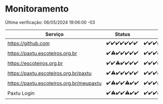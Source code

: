 # Monitoramento

Última verificação: 06/05/2024 19:06:00 -03

|Serviço|Status|Últimas 24h|
|---|---|---|
|https://github.com|<span title="2024-04-29: OK=24">✔️</span><span title="2024-04-30: OK=24">✔️</span><span title="2024-05-01: OK=24">✔️</span><span title="2024-05-02: OK=24">✔️</span><span title="2024-05-03: OK=24">✔️</span><span title="2024-05-04: OK=24">✔️</span><span title="2024-05-05: OK=23">✔️</span>|<span title="05/05/2024 20:06:00 -03 : 200">✔️</span><span title="05/05/2024 21:31:00 -03 : 200">✔️</span><span title="05/05/2024 22:44:00 -03 : 200">✔️</span><span title="05/05/2024 23:21:00 -03 : 200">✔️</span><span title="06/05/2024 00:07:00 -03 : 200">✔️</span><span title="06/05/2024 01:08:00 -03 : 200">✔️</span><span title="06/05/2024 02:07:00 -03 : 200">✔️</span><span title="06/05/2024 03:09:00 -03 : 200">✔️</span><span title="06/05/2024 04:06:00 -03 : 200">✔️</span><span title="06/05/2024 05:09:00 -03 : 200">✔️</span><span title="06/05/2024 06:08:00 -03 : 200">✔️</span><span title="06/05/2024 07:07:00 -03 : 200">✔️</span><span title="06/05/2024 08:04:00 -03 : 200">✔️</span><span title="06/05/2024 09:11:00 -03 : 200">✔️</span><span title="06/05/2024 10:07:00 -03 : 200">✔️</span><span title="06/05/2024 11:07:00 -03 : 200">✔️</span><span title="06/05/2024 12:06:00 -03 : 200">✔️</span><span title="06/05/2024 13:08:00 -03 : 200">✔️</span><span title="06/05/2024 14:07:00 -03 : 200">✔️</span><span title="06/05/2024 15:10:00 -03 : 200">✔️</span><span title="06/05/2024 16:03:00 -03 : 200">✔️</span><span title="06/05/2024 17:06:00 -03 : 200">✔️</span><span title="06/05/2024 18:06:00 -03 : 200">✔️</span><span title="06/05/2024 19:06:00 -03 : 200">✔️</span>|
|https://paxtu.escoteiros.org.br|<span title="2024-04-29: OK=24">✔️</span><span title="2024-04-30: OK=23, Falhas=1">⚠️</span><span title="2024-05-01: OK=24">✔️</span><span title="2024-05-02: OK=24">✔️</span><span title="2024-05-03: OK=24">✔️</span><span title="2024-05-04: OK=24">✔️</span><span title="2024-05-05: OK=23">✔️</span>|<span title="05/05/2024 20:06:00 -03 : 200">✔️</span><span title="05/05/2024 21:31:00 -03 : 200">✔️</span><span title="05/05/2024 22:44:00 -03 : 200">✔️</span><span title="05/05/2024 23:21:00 -03 : 200">✔️</span><span title="06/05/2024 00:07:00 -03 : 200">✔️</span><span title="06/05/2024 01:08:00 -03 : 200">✔️</span><span title="06/05/2024 02:07:00 -03 : 200">✔️</span><span title="06/05/2024 03:09:00 -03 : 200">✔️</span><span title="06/05/2024 04:06:00 -03 : 200">✔️</span><span title="06/05/2024 05:09:00 -03 : 200">✔️</span><span title="06/05/2024 06:08:00 -03 : 200">✔️</span><span title="06/05/2024 07:07:00 -03 : 200">✔️</span><span title="06/05/2024 08:04:00 -03 : 200">✔️</span><span title="06/05/2024 09:11:00 -03 : 200">✔️</span><span title="06/05/2024 10:07:00 -03 : 200">✔️</span><span title="06/05/2024 11:07:00 -03 : 200">✔️</span><span title="06/05/2024 12:06:00 -03 : 200">✔️</span><span title="06/05/2024 13:08:00 -03 : 0">❌</span><span title="06/05/2024 14:07:00 -03 : 200">✔️</span><span title="06/05/2024 15:10:00 -03 : 200">✔️</span><span title="06/05/2024 16:03:00 -03 : 200">✔️</span><span title="06/05/2024 17:06:00 -03 : 200">✔️</span><span title="06/05/2024 18:06:00 -03 : 200">✔️</span><span title="06/05/2024 19:06:00 -03 : 200">✔️</span>|
|https://escoteiros.org.br|<span title="2024-04-29: OK=24">✔️</span><span title="2024-04-30: OK=24">✔️</span><span title="2024-05-01: OK=23, Falhas=1">⚠️</span><span title="2024-05-02: OK=24">✔️</span><span title="2024-05-03: OK=24">✔️</span><span title="2024-05-04: OK=24">✔️</span><span title="2024-05-05: OK=23">✔️</span>|<span title="05/05/2024 20:06:00 -03 : 200">✔️</span><span title="05/05/2024 21:31:00 -03 : 200">✔️</span><span title="05/05/2024 22:44:00 -03 : 200">✔️</span><span title="05/05/2024 23:21:00 -03 : 200">✔️</span><span title="06/05/2024 00:07:00 -03 : 200">✔️</span><span title="06/05/2024 01:08:00 -03 : 200">✔️</span><span title="06/05/2024 02:07:00 -03 : 200">✔️</span><span title="06/05/2024 03:09:00 -03 : 200">✔️</span><span title="06/05/2024 04:06:00 -03 : 200">✔️</span><span title="06/05/2024 05:09:00 -03 : 200">✔️</span><span title="06/05/2024 06:08:00 -03 : 200">✔️</span><span title="06/05/2024 07:07:00 -03 : 200">✔️</span><span title="06/05/2024 08:04:00 -03 : 200">✔️</span><span title="06/05/2024 09:11:00 -03 : 200">✔️</span><span title="06/05/2024 10:07:00 -03 : 200">✔️</span><span title="06/05/2024 11:07:00 -03 : 200">✔️</span><span title="06/05/2024 12:06:00 -03 : 200">✔️</span><span title="06/05/2024 13:08:00 -03 : 200">✔️</span><span title="06/05/2024 14:07:00 -03 : 200">✔️</span><span title="06/05/2024 15:10:00 -03 : 200">✔️</span><span title="06/05/2024 16:03:00 -03 : 200">✔️</span><span title="06/05/2024 17:06:00 -03 : 200">✔️</span><span title="06/05/2024 18:06:00 -03 : 200">✔️</span><span title="06/05/2024 19:06:00 -03 : 200">✔️</span>|
|https://paxtu.escoteiros.org.br/paxtu|<span title="2024-04-29: OK=24">✔️</span><span title="2024-04-30: OK=23, Falhas=1">⚠️</span><span title="2024-05-01: OK=24">✔️</span><span title="2024-05-02: OK=24">✔️</span><span title="2024-05-03: OK=24">✔️</span><span title="2024-05-04: OK=24">✔️</span><span title="2024-05-05: OK=23">✔️</span>|<span title="05/05/2024 20:06:00 -03 : 200">✔️</span><span title="05/05/2024 21:31:00 -03 : 200">✔️</span><span title="05/05/2024 22:44:00 -03 : 200">✔️</span><span title="05/05/2024 23:21:00 -03 : 200">✔️</span><span title="06/05/2024 00:07:00 -03 : 200">✔️</span><span title="06/05/2024 01:08:00 -03 : 200">✔️</span><span title="06/05/2024 02:07:00 -03 : 200">✔️</span><span title="06/05/2024 03:09:00 -03 : 200">✔️</span><span title="06/05/2024 04:06:00 -03 : 200">✔️</span><span title="06/05/2024 05:09:00 -03 : 200">✔️</span><span title="06/05/2024 06:08:00 -03 : 200">✔️</span><span title="06/05/2024 07:07:00 -03 : 200">✔️</span><span title="06/05/2024 08:04:00 -03 : 200">✔️</span><span title="06/05/2024 09:12:00 -03 : 200">✔️</span><span title="06/05/2024 10:07:00 -03 : 200">✔️</span><span title="06/05/2024 11:07:00 -03 : 200">✔️</span><span title="06/05/2024 12:06:00 -03 : 200">✔️</span><span title="06/05/2024 13:08:00 -03 : 0">❌</span><span title="06/05/2024 14:07:00 -03 : 200">✔️</span><span title="06/05/2024 15:10:00 -03 : 200">✔️</span><span title="06/05/2024 16:03:00 -03 : 200">✔️</span><span title="06/05/2024 17:06:00 -03 : 200">✔️</span><span title="06/05/2024 18:06:00 -03 : 200">✔️</span><span title="06/05/2024 19:06:00 -03 : 200">✔️</span>|
|https://paxtu.escoteiros.org.br/meupaxtu|<span title="2024-04-29: OK=24">✔️</span><span title="2024-04-30: OK=23, Falhas=1">⚠️</span><span title="2024-05-01: OK=24">✔️</span><span title="2024-05-02: OK=24">✔️</span><span title="2024-05-03: OK=22, Falhas=2">⚠️</span><span title="2024-05-04: OK=24">✔️</span><span title="2024-05-05: OK=23">✔️</span>|<span title="05/05/2024 20:06:00 -03 : 200">✔️</span><span title="05/05/2024 21:31:00 -03 : 200">✔️</span><span title="05/05/2024 22:44:00 -03 : 200">✔️</span><span title="05/05/2024 23:21:00 -03 : 200">✔️</span><span title="06/05/2024 00:07:00 -03 : 200">✔️</span><span title="06/05/2024 01:08:00 -03 : 200">✔️</span><span title="06/05/2024 02:07:00 -03 : 200">✔️</span><span title="06/05/2024 03:09:00 -03 : 200">✔️</span><span title="06/05/2024 04:06:00 -03 : 200">✔️</span><span title="06/05/2024 05:09:00 -03 : 200">✔️</span><span title="06/05/2024 06:08:00 -03 : 200">✔️</span><span title="06/05/2024 07:07:00 -03 : 200">✔️</span><span title="06/05/2024 08:04:00 -03 : 200">✔️</span><span title="06/05/2024 09:12:00 -03 : 200">✔️</span><span title="06/05/2024 10:07:00 -03 : 200">✔️</span><span title="06/05/2024 11:07:00 -03 : 200">✔️</span><span title="06/05/2024 12:06:00 -03 : 200">✔️</span><span title="06/05/2024 13:08:00 -03 : 0">❌</span><span title="06/05/2024 14:07:00 -03 : 200">✔️</span><span title="06/05/2024 15:10:00 -03 : 200">✔️</span><span title="06/05/2024 16:03:00 -03 : 200">✔️</span><span title="06/05/2024 17:06:00 -03 : 200">✔️</span><span title="06/05/2024 18:06:00 -03 : 200">✔️</span><span title="06/05/2024 19:06:00 -03 : 200">✔️</span>|
|Paxtu Login|<span title="2024-04-29: OK=24">✔️</span><span title="2024-04-30: OK=23, Falhas=1">⚠️</span><span title="2024-05-01: OK=24">✔️</span><span title="2024-05-02: OK=24">✔️</span><span title="2024-05-03: OK=22, Falhas=2">⚠️</span><span title="2024-05-04: OK=24">✔️</span><span title="2024-05-05: OK=23">✔️</span>|<span title="05/05/2024 20:06:00 -03 : 200">✔️</span><span title="05/05/2024 21:31:00 -03 : 200">✔️</span><span title="05/05/2024 22:44:00 -03 : 200">✔️</span><span title="05/05/2024 23:21:00 -03 : 200">✔️</span><span title="06/05/2024 00:07:00 -03 : 200">✔️</span><span title="06/05/2024 01:08:00 -03 : 200">✔️</span><span title="06/05/2024 02:07:00 -03 : 200">✔️</span><span title="06/05/2024 03:09:00 -03 : 200">✔️</span><span title="06/05/2024 04:07:00 -03 : 200">✔️</span><span title="06/05/2024 05:09:00 -03 : 200">✔️</span><span title="06/05/2024 06:08:00 -03 : 200">✔️</span><span title="06/05/2024 07:07:00 -03 : 200">✔️</span><span title="06/05/2024 08:04:00 -03 : 200">✔️</span><span title="06/05/2024 09:12:00 -03 : 200">✔️</span><span title="06/05/2024 10:07:00 -03 : 200">✔️</span><span title="06/05/2024 11:07:00 -03 : 200">✔️</span><span title="06/05/2024 12:06:00 -03 : 200">✔️</span><span title="06/05/2024 13:08:00 -03 : 504">❌</span><span title="06/05/2024 14:07:00 -03 : 200">✔️</span><span title="06/05/2024 15:10:00 -03 : 200">✔️</span><span title="06/05/2024 16:03:00 -03 : 200">✔️</span><span title="06/05/2024 17:06:00 -03 : 200">✔️</span><span title="06/05/2024 18:06:00 -03 : 200">✔️</span><span title="06/05/2024 19:06:00 -03 : 200">✔️</span>|
